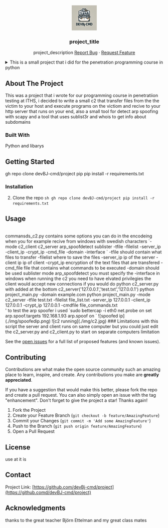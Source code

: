 <!-- Improved compatibility of back to top link: See: https://github.com/othneildrew/Best-README-Template/pull/73 -->
<a id="readme-top"></a>
<!--
*** Thanks for checking out the Best-README-Template. If you have a suggestion
*** that would make this better, please fork the repo and create a pull request
*** or simply open an issue with the tag "enhancement".
*** Don't forget to give the project a star!
*** Thanks again! Now go create something AMAZING! :D
-->



<!-- PROJECT SHIELDS -->
<!--
*** I'm using markdown "reference style" links for readability.
*** Reference links are enclosed in brackets [ ] instead of parentheses ( ).
*** See the bottom of this document for the declaration of the reference variables
*** for contributors-url, forks-url, etc. This is an optional, concise syntax you may use.
*** https://www.markdownguide.org/basic-syntax/#reference-style-links
-->

<!-- PROJECT LOGO -->
<br />
<div align="center">
    <img src="img/logo.jpg" alt="Logo" width="80" height="80">
  </a>

<h3 align="center">project_title</h3>

  <p align="center">
    project_description
    <a href="https://github.com/devBJ-cmd/project/issues/new?labels=bug&template=bug-report---.md">Report Bug</a>
    ·
    <a href="https://github.com/devBJ-cmd/project/issues/new?labels=enhancement&template=feature-request---.md">Request Feature</a>
  </p>
</div>



<!-- TABLE OF CONTENTS -->
<details>
  <summary>This is a small project that i did for the penetration programming course in python</summary>
  <ol>
    <li>
      <a href="#about-the-project">make a program with some various tools that can help in penetration testing </a>
      <ul>
        <li><a href="#built-with">Python</a></li>
      </ul>
    </li>
    <li>
      <a href="#getting-started">Getting Started</a>
      <ul>
        <li><a href="#prerequisites">Python version 3.12.7 and pip </a></li>
        <li><a href="#installation">gh repo clone devBJ-cmd/project pip pip install -r requirements.txt</a></li>
      </ul>
    </li>
    <li><a href="#usage">python project_main.py -mode <c2_client c2_server arp_spoofdetect sublister> </a></li>
    <li><a href="#roadmap">Roadmap</a></li>
    <li><a href="#contributing">Contributing</a></li>
    <li><a href="#license">License</a></li>
    <li><a href="#contact">Contact</a></li>
    <li><a href="#acknowledgments">Acknowledgments</a></li>
  </ol>
</details>



<!-- ABOUT THE PROJECT -->
## About The Project
This was a project that i wrote for our programming course in penetratiion testing at ITHS, i decided to write a small c2 that transfer files from the the victim to your host and execute programs on the victiom and recive to your http server that runs on your end, also a small tool for detect arp spoofing with scapy and a tool that uses sublist3r and whois to get info about subdomains 



### Built With

Python and libarys 




<!-- GETTING STARTED -->
## Getting Started
gh repo clone devBJ-cmd/project pip pip install -r requirements.txt




### Installation
2. Clone the repo
  `sh
 gh repo clone devBJ-cmd/project
 pip install -r requirements.txt
  `


<!-- USAGE EXAMPLES -->
## Usage
<br>
commansds_c2.py contains some options you can do in the encodeing when you for example recive from windows with swedish characters
`-mode c2_client c2_server arp_spoofdetect sublister -tfile -filelist -server_ip -client_ip -crypt_ip -cmd_file -domain -interface  `
-tfile should contain what files to transfer 
-filelist where to save the files 
-server_ip ip of the server
-client ip ip of client
-crypt_ip encryption of the text files that are transfered 
-cmd_file  file that contains what commands to be executed 
-domain should be used sublister 
mode arp_spoofdetect you must specify the -interface 
in windows when running the c2 you need to have elvated privilegies 
the client would accept new connections if you would do python c2_server.py with added at the bottom c2_server('127.0.0.1','test.txt','127.0.0.1')
python project_main.py -domain example.com 
python project_main.py -mode c2_server -tfile test.txt -filelist file_list.txt -server_ip 127.0.0.1 -client_ip 127.0.0.1 -crypt_ip 127.0.0.1  -cmdfile file_commands.txt

<br>
'
to test the arp spoofer i used 
`sudo bettercap -i eth0 
net.probe on
set arp.spoof.targets 192.168.1.93 
arp.spoof on
`
![spoofed ip](./img/spoofedip.png)
![c2 running](./img/c2.jpg)
### Limitations 
with this script the server and client runs on same computer but you could just edit the c2_server.py and c2_client.py to start on separate computers
limitation 

See the [open issues](https://github.com/github_username/repo_name/issues) for a full list of proposed features (and known issues).

<!-- CONTRIBUTING -->
## Contributing

Contributions are what make the open source community such an amazing place to learn, inspire, and create. Any contributions you make are **greatly appreciated**.

If you have a suggestion that would make this better, please fork the repo and create a pull request. You can also simply open an issue with the tag "enhancement".
Don't forget to give the project a star! Thanks again!

1. Fork the Project
2. Create your Feature Branch (`git checkout -b feature/AmazingFeature`)
3. Commit your Changes (`git commit -m 'Add some AmazingFeature'`)
4. Push to the Branch (`git push origin feature/AmazingFeature`)
5. Open a Pull Request




<!-- LICENSE -->
## License

use at it is




<!-- CONTACT -->
## Contact



Project Link: [https://github.com/devBj-cmd/project](https://github.comd/devBJ-cmd/project)




<!-- ACKNOWLEDGMENTS -->
## Acknowledgments
thanks to the great teacher Björn Ettelman
and my great class mates
